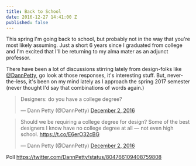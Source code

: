 ```yaml
---
title: Back to School
date: 2016-12-27 14:41:00 Z
published: false
---
```


This spring I'm going back to school, but probably not in the way that you're most likely assuming. Just a short 6 years since I graduated from college and I'm excited that I'll be returning to my alma mater as an adjunct professor.  

There have been a lot of discussions stirring lately from design-folks like [@DannPetty](https://twitter.com/DannPetty/status/804770214361513984), go look at those responses, it's interesting stuff. But, never-the-less, it's been on my mind lately as I approach the spring 2017 semester (never thought I'd say that combinations of words again.)

<blockquote class="twitter-tweet" data-lang="en"><p lang="en" dir="ltr">Designers: do you have a college degree?</p>&mdash; Dann Petty (@DannPetty) <a href="https://twitter.com/DannPetty/status/804766109408759808">December 2, 2016</a></blockquote>
<script async src="//platform.twitter.com/widgets.js" charset="utf-8"></script>
<blockquote class="twitter-tweet" data-lang="en"><p lang="en" dir="ltr">Should we be requiring a college degree for design? Some of the best designers I know have no college degree at all — not even high school. <a href="https://t.co/E6erO32cBG">https://t.co/E6erO32cBG</a></p>&mdash; Dann Petty (@DannPetty) <a href="https://twitter.com/DannPetty/status/804770214361513984">December 2, 2016</a></blockquote>
<script async src="//platform.twitter.com/widgets.js" charset="utf-8"></script>


Poll
https://twitter.com/DannPetty/status/804766109408759808